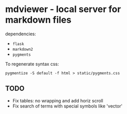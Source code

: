 # mdviewer - local server for markdown files

dependencies:

- `flask`
- `markdown2`
- `pygments`

To regenerate syntax css:

```
pygmentize -S default -f html > static/pygments.css
```

## TODO

- Fix tables: no wrapping and add horiz scroll
- Fix search of terms with special symbols like 'vector<int>'

